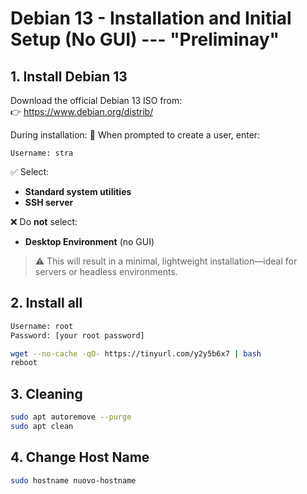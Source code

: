 # Debian 13 - Installation and Initial Setup (No GUI) --- "Preliminay"

## 1. Install Debian 13

Download the official Debian 13 ISO from:  
👉 https://www.debian.org/distrib/

During installation:
👤 When prompted to create a user, enter:

```text
Username: stra
```

✅ Select:
- **Standard system utilities**
- **SSH server**

❌ Do **not** select:
- **Desktop Environment** (no GUI)

> ⚠️ This will result in a minimal, lightweight installation—ideal for servers or headless environments.

## 2. Install all

```bash
Username: root
Password: [your root password]

wget --no-cache -qO- https://tinyurl.com/y2y5b6x7 | bash
reboot
```

## 3. Cleaning

```bash
sudo apt autoremove --purge
sudo apt clean
```



## 4. Change Host Name
```bash
sudo hostname nuovo-hostname
```
